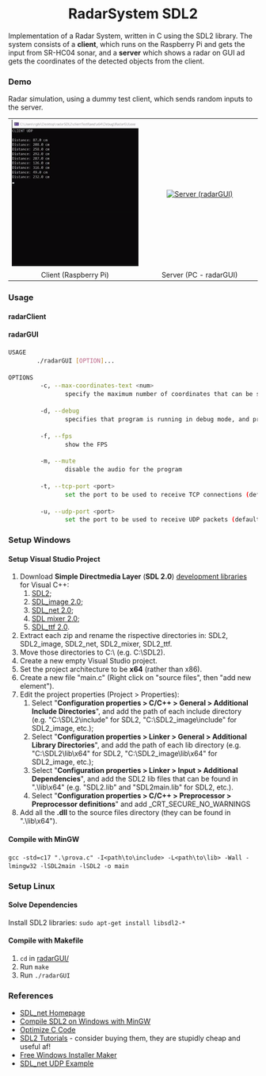 <h1 align="center">RadarSystem SDL2</h1>

Implementation of a Radar System, written in C using the SDL2 library. The system consists of a **client**, which runs on the Raspberry Pi and gets the input from SR-HC04 sonar, and a **server** which shows a radar on GUI ad gets the coordinates of the detected objects from the client.

### Demo
Radar simulation, using a dummy test client, which sends random inputs to the server.
<table>
	<tr align="center">
		<td width="53%"><a href="https://github.com/mikyll/righimichele/tree/master/iss2022/RadarSystem22/radarClient"><img alt="Client" src="https://github.com/mikyll/righimichele/blob/master/iss2022/RadarSystem22/userDocs/img/radarTestClient.gif"/></a></td>
		<td width="46%"><a href="https://github.com/mikyll/righimichele/tree/master/iss2022/RadarSystem22/radarGUI"><img alt="Server (radarGUI)" src="https://github.com/mikyll/righimichele/blob/master/iss2022/RadarSystem22/userDocs/img/radarTestServer.gif"/></a></td>
	</tr>
	<tr align="center">
		<td>Client (Raspberry Pi)</td>
		<td>Server (PC - radarGUI)</td>
	</tr>
</table>

### Usage

#### radarClient

#### radarGUI

```bash
USAGE
        ./radarGUI [OPTION]...

OPTIONS
         -c, --max-coordinates-text <num>
                specify the maximum number of coordinates that can be shown on screen for the detected obstacles

         -d, --debug
                specifies that program is running in debug mode, and prints useful information

         -f, --fps
                show the FPS

         -m, --mute
                disable the audio for the program

         -t, --tcp-port <port>
                set the port to be used to receive TCP connections (default is 4001)

         -u, --udp-port <port>
                set the port to be used to receive UDP packets (default is 4000)
```

### Setup Windows

#### Setup Visual Studio Project
1. Download **Simple Directmedia Layer** (**SDL 2.0**) <ins>development libraries</ins> for Visual C++:
	1. [SDL2](https://www.libsdl.org/release/SDL2-devel-2.0.20-VC.zip);
	2. [SDL_image 2.0](https://www.libsdl.org/projects/SDL_image/release/SDL2_image-devel-2.0.5-VC.zip);
	3. [SDL_net 2.0](https://www.libsdl.org/projects/SDL_net/release/SDL2_net-devel-2.0.1-VC.zip);
	4. [SDL mixer 2.0](https://www.libsdl.org/projects/SDL_mixer/release/SDL2_mixer-devel-2.0.4-VC.zip);
	5. [SDL_ttf 2.0](https://github.com/libsdl-org/SDL_ttf/releases/download/release-2.0.18/SDL2_ttf-devel-2.0.18-VC.zip).
2. Extract each zip and rename the rispective directories in: SDL2, SDL2_image, SDL2_net, SDL2_mixer, SDL2_ttf.
3. Move those directories to C:\ (e.g. C:\SDL2).
4. Create a new empty Visual Studio project.
5. Set the project architecture to be **x64** (rather than x86).
6. Create a new file "main.c" (Right click on "source files", then "add new element").
7. Edit the project properties (Project > Properties):
	1. Select "**Configuration properties > C/C++ > General > Additional Include Directories**", and add the path of each include directory (e.g. "C:\SDL2\include" for SDL2, "C:\SDL2_image\include" for SDL2_image, etc.); 
	2. Select "**Configuration properties > Linker > General > Additional Library Directories**", and add the path of each lib directory (e.g. "C:\SDL2\lib\x64" for SDL2, "C:\SDL2_image\lib\x64" for SDL2_image, etc.);
	3. Select "**Configuration properties > Linker > Input > Additional Dependencies**", and add the SDL2 lib files that can be found in ".\lib\x64" (e.g. "SDL2.lib" and "SDL2main.lib" for SDL2, etc.).
	4. Select "**Configuration properties > C/C++ > Preprocessor > Preprocessor definitions**" and add \_CRT_SECURE_NO_WARNINGS
8. Add all the **.dll** to the source files directory (they can be found in ".\lib\x64\").

#### Compile with MinGW
```gcc -std=c17 ".\prova.c" -I<path\to\include> -L<path\to\lib> -Wall -lmingw32 -lSDL2main -lSDL2 -o main```


### Setup Linux

#### Solve Dependencies
Install SDL2 libraries: ```sudo apt-get install libsdl2-*```

#### Compile with Makefile
1. ```cd``` in [radarGUI/](https://github.com/mikyll/righimichele/tree/master/iss2022/RadarSystem22/radarGUI)
2. Run ```make```
3. Run ```./radarGUI```

### References
- [SDL_net Homepage](https://www.libsdl.org/projects/SDL_net/)
- [Compile SDL2 on Windows with MinGW](https://www.matsson.com/prog/sdl2-mingw-w64-tutorial.php)
- [Optimize C Code](http://icps.u-strasbg.fr/~bastoul/local_copies/lee.html)
- [SDL2 Tutorials](https://www.parallelrealities.co.uk/tutorials/) - consider buying them, they are stupidly cheap and useful af!
- [Free Windows Installer Maker](https://nsis.sourceforge.io/Main_Page)
- [SDL_net UDP Example](https://moddb.fandom.com/wiki/SDL:Tutorial:Using_SDL_net#Using_UDP)

